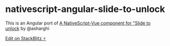 # nativescript-angular-slide-to-unlock

This is an Angular port of [A NativeScript-Vue component for "Slide to unlock](https://github.com/nativescript-community/ui-vue-unlock-slider) by @asharghi

[Edit on StackBlitz ⚡️](https://stackblitz.com/edit/nativescript-stackblitz-templates-pblgsk)
